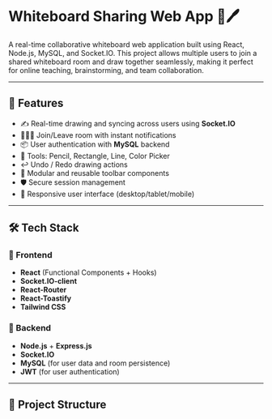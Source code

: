 # Whiteboard Sharing Web App 🎨🖊️

A real-time collaborative whiteboard web application built using React, Node.js, MySQL, and Socket.IO. This project allows multiple users to join a shared whiteboard room and draw together seamlessly, making it perfect for online teaching, brainstorming, and team collaboration.

---

## 🚀 Features

- ✍️ Real-time drawing and syncing across users using **Socket.IO**
- 🧑‍🤝‍🧑 Join/Leave room with instant notifications
- 📦 User authentication with **MySQL** backend
- 🎨 Tools: Pencil, Rectangle, Line, Color Picker
- ↩️ Undo / Redo drawing actions
- 🧰 Modular and reusable toolbar components
- 🛡️ Secure session management
- 📱 Responsive user interface (desktop/tablet/mobile)

---

## 🛠 Tech Stack

### 🔹 Frontend
- **React** (Functional Components + Hooks)
- **Socket.IO-client**
- **React-Router**
- **React-Toastify**
- **Tailwind CSS**

### 🔹 Backend
- **Node.js** + **Express.js**
- **Socket.IO**
- **MySQL** (for user data and room persistence)
- **JWT** (for user authentication)

---

## 📁 Project Structure

